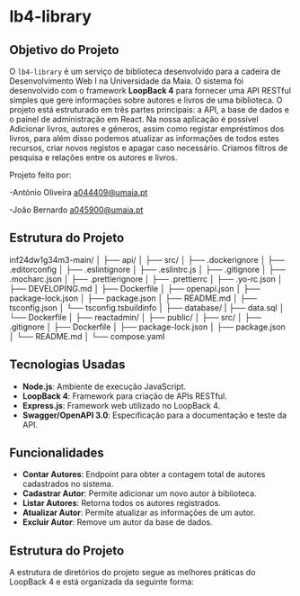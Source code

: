 # lb4-library

## Objetivo do Projeto

O `lb4-library` é um serviço de biblioteca desenvolvido para a cadeira de Desenvolvimento Web I na Universidade da Maia. O sistema foi desenvolvido com o framework **LoopBack 4** para fornecer uma API RESTful simples que gere informações sobre autores e livros de uma biblioteca.
O projeto está estruturado em três partes principais: a API, a base de dados e o painel de administração em React.
Na nossa aplicação é possível Adicionar livros, autores e géneros, assim como registar empréstimos dos livros, para além disso podemos atualizar as informações de todos estes recursos, criar novos registos e apagar caso necessário. Criamos filtros de pesquisa e relações entre os autores e livros.

Projeto feito por:

-António Oliveira a044409@umaia.pt

-João Bernardo a045900@umaia.pt

## Estrutura do Projeto

inf24dw1g34m3-main/
│
├── api/
│   ├── src/
│   ├── .dockerignore
│   ├── .editorconfig
│   ├── .eslintignore
│   ├── .eslintrc.js
│   ├── .gitignore
│   ├── .mocharc.json
│   ├── .prettierignore
│   ├── .prettierrc
│   ├── .yo-rc.json
│   ├── DEVELOPING.md
│   ├── Dockerfile
│   ├── openapi.json
│   ├── package-lock.json
│   ├── package.json
│   ├── README.md
│   ├── tsconfig.json
│   └── tsconfig.tsbuildinfo
│
├── database/
|   ├── data.sql
│   └── Dockerfile
│
├── reactadmin/
│   ├── public/
│   ├── src/
│   ├── .gitignore
│   ├── Dockerfile
│   ├── package-lock.json
│   ├── package.json
│   └── README.md
│
└── compose.yaml




## Tecnologias Usadas

- **Node.js**: Ambiente de execução JavaScript.
- **LoopBack 4**: Framework para criação de APIs RESTful.
- **Express.js**: Framework web utilizado no LoopBack 4.
- **Swagger/OpenAPI 3.0**: Especificação para a documentação e teste da API.


## Funcionalidades

- **Contar Autores**: Endpoint para obter a contagem total de autores cadastrados no sistema.
- **Cadastrar Autor**: Permite adicionar um novo autor à biblioteca.
- **Listar Autores**: Retorna todos os autores registrados.
- **Atualizar Autor**: Permite atualizar as informações de um autor.
- **Excluir Autor**: Remove um autor da base de dados.

## Estrutura do Projeto

A estrutura de diretórios do projeto segue as melhores práticas do LoopBack 4 e está organizada da seguinte forma:

